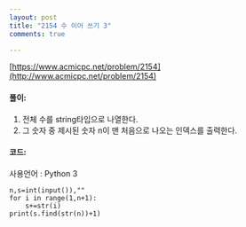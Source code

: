 ```yaml
---
layout: post
title: "2154 수 이어 쓰기 3"
comments: true

---
```

[https://www.acmicpc.net/problem/2154](http://www.acmicpc.net/problem/2154)

#### **풀이:**
1. 전체 수를 string타입으로 나열한다.
2. 그 숫자 중 제시된 숫자 n이 맨 처음으로 나오는 인덱스를 출력한다.

#### **코드:**
사용언어 : Python 3
```
n,s=int(input()),""
for i in range(1,n+1):
    s+=str(i)
print(s.find(str(n))+1)
```